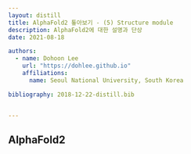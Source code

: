 ```yaml
---
layout: distill
title: AlphaFold2 톺아보기 - (5) Structure module
description: AlphaFold2에 대한 설명과 단상
date: 2021-08-18

authors:
  - name: Dohoon Lee
    url: "https://dohlee.github.io"
    affiliations:
      name: Seoul National University, South Korea

bibliography: 2018-12-22-distill.bib


---
```


## AlphaFold2

